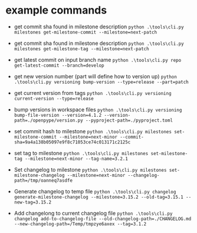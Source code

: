 # example commands
- get commit sha found in milestone description
`python .\tools\cli.py milestones get-milestone-commit --milestone=next-patch`

- get commit sha found in milestone description
`python .\tools\cli.py milestones get-milestone-tag --milestone=next-patch`

- get latest commit on input branch name
`python .\tools\cli.py repo get-latest-commit --branch=develop`

- get new version number (part will define how to version up)
`python .\tools\cli.py versioning bump-version --type=release --part=patch`

- get current version from tags
`python .\tools\cli.py versioning current-version --type=release`

- bump versions in workspace files
`python .\tools\cli.py versioning bump-file-version --version=4.1.2 --version-path=./openpype/version.py --pyproject-path=./pyproject.toml`

- set commit hash to milestone
`python .\tools\cli.py milestones set-milestone-commit --milestone=next-minor --commit-sha=9a4a138b05097e9f8c71053ce74c013171c2125c`

- set tag to milestone
`python .\tools\cli.py milestones set-milestone-tag --milestone=next-minor --tag-name=3.2.1`


- Set changelog to milestone
`python .\tools\cli.py milestones set-milestone-changelog --milestone=next-minor --changelog-path=/tmp/oanneq7asdfe`

- Generate changelog to temp file
`python .\tools\cli.py changelog generate-milestone-changelog --milestone=3.15.2 --old-tag=3.15.1 --new-tag=3.15.2`

- Add changelong to current changelog file
`python .\tools\cli.py changelog add-to-changelog-file --old-changelog-path=./CHANGELOG.md  --new-changelog-path=/Temp/tmpzye6axex --tag=3.1.2`

